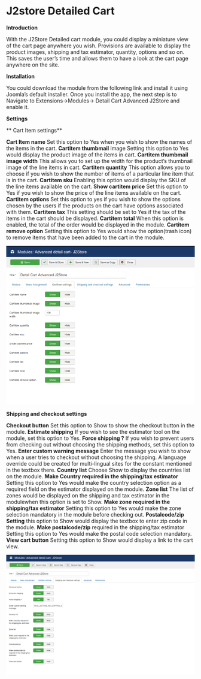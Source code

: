 # J2store Detailed Cart

**Introduction**

With the J2Store Detailed cart module, you could display a miniature view of the cart page anywhere you wish. Provisions are available to display the product images, shipping and tax estimator, quantity, options and so on. This saves the user’s time and allows them to have a look at the cart page anywhere on the site.

**Installation**

You could download the module from the following link and install it using Joomla’s default installer. Once you install the app, the next step is to Navigate to Extensions-&gt;Modules-&gt; Detail Cart Advanced J2Store and enable it.

**Settings**

\*\* Cart Item settings\*\*

**Cart Item name** Set this option to Yes when you wish to show the names of the items in the cart. **Cartitem thumbmail** image Setting this option to Yes would display the product image of the items in cart. **Cartitem thumbmail image width** This allows you to set up the width for the product’s thumbnail image of the line items in cart. **Cartitem quantity** This option allows you to choose if you wish to show the number of items of a particular line item that is in the cart. **Cartitem sku** Enabling this option would display the SKU of the line items available on the cart. **Show cartitem price** Set this option to Yes if you wish to show the price of the line items available on the cart. **Cartitem options** Set this option to yes if you wish to show the options chosen by the users if the products on the cart have options associated with them. **Cartitem tax** This setting should be set to Yes if the tax of the items in the cart should be displayed. **Cartitem total** When this option is enabled, the total of the order would be displayed in the module. **Cartitem remove option** Setting this option to Yes would show the option\(trash icon\) to remove items that have been added to the cart in the module.

![](https://raw.githubusercontent.com/j2store/doc-images/master/modules/j2store-detailed-cart/jdc01.png)

**Shipping and checkout settings**

**Checkout button** Set this option to Show to show the checkout button in the module. **Estimate shipping** If you wish to see the estimator tool on the module, set this option to Yes. **Force shipping ?** If you wish to prevent users from checking out without choosing the shipping methods, set this option to Yes. **Enter custom warning message** Enter the message you wish to show when a user tries to checkout without choosing the shipping. A language override could be created for multi-lingual sites for the constant mentioned in the textbox there. **Country list** Choose Show to display the countries list on the module. **Make Country required in the shipping/tax estimator** Setting this option to Yes would make the country selection option as a required field on the estimator displayed on the module. **Zone list** The list of zones would be displayed on the shipping and tax estimator in the modulewhen this option is set to Show. **Make zone required in the shipping/tax estimator** Setting this option to Yes would make the zone selection mandatory in the module before checking out. **Postalcode/zip Setting** this option to Show would display the textbox to enter zip code in the module. **Make postalcode/zip** required in the shipping/tax estimator Setting this option to Yes would make the postal code selection mandatory. **View cart button** Setting this option to Show would display a link to the cart view.

![](https://raw.githubusercontent.com/j2store/doc-images/master/modules/j2store-detailed-cart/jdc02.png)

